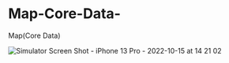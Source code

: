 # Map-Core-Data-
Map(Core Data)

![Simulator Screen Shot - iPhone 13 Pro - 2022-10-15 at 14 21 02](https://user-images.githubusercontent.com/76595188/195983915-f68452ac-7be7-4e13-9375-ddd9309a786d.png)
